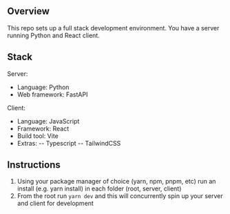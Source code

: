 ## Overview

This repo sets up a full stack development environment. You have a server running Python and React client.

## Stack

Server:

- Language: Python
- Web framework: FastAPI

Client:

- Language: JavaScript
- Framework: React
- Build tool: Vite
- Extras:
  -- Typescript
  -- TailwindCSS

## Instructions

1. Using your package manager of choice (yarn, npm, pnpm, etc) run an install (e.g. yarn install) in each folder (root, server, client)
2. From the root run `yarn dev` and this will concurrently spin up your server and client for development
